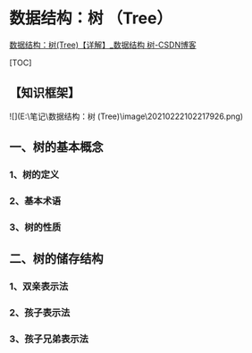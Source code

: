# 数据结构：树 （Tree）

[数据结构：树(Tree)【详解】_数据结构 树-CSDN博客](https://blog.csdn.net/Real_Fool_/article/details/113930623?ops_request_misc=%7B%22request%5Fid%22%3A%22170866252716800215046362%22%2C%22scm%22%3A%2220140713.130102334..%22%7D&request_id=170866252716800215046362&biz_id=0&utm_medium=distribute.pc_search_result.none-task-blog-2~all~top_positive~default-1-113930623-null-null.142^v99^pc_search_result_base3&utm_term=树&spm=1018.2226.3001.4187)

[TOC]



## 【知识框架】

![](E:\笔记\数据结构：树 (Tree)\image\20210222102217926.png)

## 一、树的基本概念

### 1、树的定义

### 2、基本术语

### 3、树的性质



## 二、树的储存结构

### 1、双亲表示法

### 2、孩子表示法

### 3、孩子兄弟表示法

